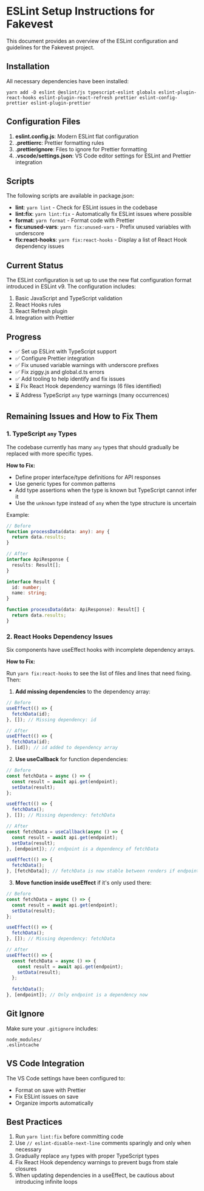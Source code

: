 # ESLint Setup Instructions for Fakevest

This document provides an overview of the ESLint configuration and guidelines for the Fakevest project.

## Installation

All necessary dependencies have been installed:
```
yarn add -D eslint @eslint/js typescript-eslint globals eslint-plugin-react-hooks eslint-plugin-react-refresh prettier eslint-config-prettier eslint-plugin-prettier
```

## Configuration Files

1. **eslint.config.js**: Modern ESLint flat configuration
2. **.prettierrc**: Prettier formatting rules
3. **.prettierignore**: Files to ignore for Prettier formatting
4. **.vscode/settings.json**: VS Code editor settings for ESLint and Prettier integration

## Scripts

The following scripts are available in package.json:

- **lint**: `yarn lint` - Check for ESLint issues in the codebase
- **lint:fix**: `yarn lint:fix` - Automatically fix ESLint issues where possible
- **format**: `yarn format` - Format code with Prettier
- **fix:unused-vars**: `yarn fix:unused-vars` - Prefix unused variables with underscore
- **fix:react-hooks**: `yarn fix:react-hooks` - Display a list of React Hook dependency issues

## Current Status

The ESLint configuration is set up to use the new flat configuration format introduced in ESLint v9. The configuration includes:

1. Basic JavaScript and TypeScript validation
2. React Hooks rules
3. React Refresh plugin
4. Integration with Prettier

## Progress

- ✅ Set up ESLint with TypeScript support
- ✅ Configure Prettier integration
- ✅ Fix unused variable warnings with underscore prefixes
- ✅ Fix ziggy.js and global.d.ts errors
- ✅ Add tooling to help identify and fix issues
- ⏳ Fix React Hook dependency warnings (6 files identified)
- ⏳ Address TypeScript `any` type warnings (many occurrences)

## Remaining Issues and How to Fix Them

### 1. TypeScript `any` Types

The codebase currently has many `any` types that should gradually be replaced with more specific types.

**How to Fix:**
- Define proper interface/type definitions for API responses
- Use generic types for common patterns
- Add type assertions when the type is known but TypeScript cannot infer it
- Use the `unknown` type instead of `any` when the type structure is uncertain

Example:
```typescript
// Before
function processData(data: any): any {
  return data.results;
}

// After
interface ApiResponse {
  results: Result[];
}

interface Result {
  id: number;
  name: string;
}

function processData(data: ApiResponse): Result[] {
  return data.results;
}
```

### 2. React Hooks Dependency Issues

Six components have useEffect hooks with incomplete dependency arrays.

**How to Fix:**

Run `yarn fix:react-hooks` to see the list of files and lines that need fixing. Then:

1. **Add missing dependencies** to the dependency array:
```typescript
// Before
useEffect(() => {
  fetchData(id);
}, []); // Missing dependency: id

// After
useEffect(() => {
  fetchData(id);
}, [id]); // id added to dependency array
```

2. **Use useCallback** for function dependencies:
```typescript
// Before
const fetchData = async () => {
  const result = await api.get(endpoint);
  setData(result);
};

useEffect(() => {
  fetchData();
}, []); // Missing dependency: fetchData

// After
const fetchData = useCallback(async () => {
  const result = await api.get(endpoint);
  setData(result);
}, [endpoint]); // endpoint is a dependency of fetchData

useEffect(() => {
  fetchData();
}, [fetchData]); // fetchData is now stable between renders if endpoint doesn't change
```

3. **Move function inside useEffect** if it's only used there:
```typescript
// Before
const fetchData = async () => {
  const result = await api.get(endpoint);
  setData(result);
};

useEffect(() => {
  fetchData();
}, []); // Missing dependency: fetchData

// After
useEffect(() => {
  const fetchData = async () => {
    const result = await api.get(endpoint);
    setData(result);
  };
  
  fetchData();
}, [endpoint]); // Only endpoint is a dependency now
```

## Git Ignore

Make sure your `.gitignore` includes:
```
node_modules/
.eslintcache
```

## VS Code Integration

The VS Code settings have been configured to:
- Format on save with Prettier
- Fix ESLint issues on save
- Organize imports automatically

## Best Practices

1. Run `yarn lint:fix` before committing code
2. Use `// eslint-disable-next-line` comments sparingly and only when necessary
3. Gradually replace `any` types with proper TypeScript types
4. Fix React Hook dependency warnings to prevent bugs from stale closures
5. When updating dependencies in a useEffect, be cautious about introducing infinite loops
